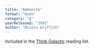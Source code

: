 ```yaml
---
title: "Ammonite"
format: "book"
category: "g"
yearReleased: "1993"
author: "Nicola Griffith"
---
```

 Included in the <a href="http://thinkgalactic.org/reading-lists/by-author/"> Think Galactic</a> reading list.
  